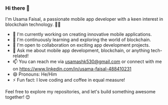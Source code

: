 ### Hi there 👋

I'm Usama Faisal, a passionate mobile app developer with a keen interest in blockchain technology. 📱🔗

- 🔭 I'm currently working on creating innovative mobile applications.
- 🌱 I'm continuously learning and exploring the world of blockchain.
- 👯 I'm open to collaboration on exciting app development projects.
- 💬 Ask me about mobile app development, blockchain, or anything tech-related!
- 📫 You can reach me via usamashk530@gmail.com or connect with me on https://www.linkedin.com/in/usama-faisal-488410231
- 😄 Pronouns: He/Him
- ⚡ Fun fact: I love coding and coffee in equal measure!

Feel free to explore my repositories, and let's build something awesome together! 😊
